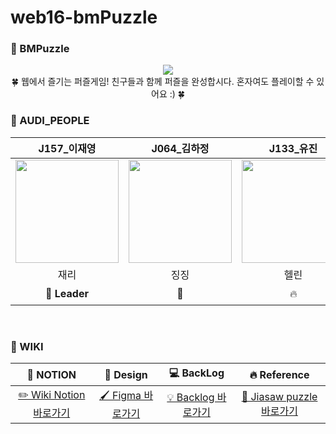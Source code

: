 # web16-bmPuzzle


### 🧩 BMPuzzle
<div align="center">
<img src="https://user-images.githubusercontent.com/42104898/139202374-554c59b2-334e-4f0f-b1de-016042da8348.png"/>
<div>🍀 웹에서 즐기는 퍼즐게임! 친구들과 함께 퍼즐을 완성합시다. 혼자여도 플레이할 수 있어요 :) 🍀</div>
</div>


### 🚗 AUDI_PEOPLE

| J157_이재영 | J064_김하정 | J133_유진 | J178_장진희 |
|:--------:|:--------:|:--------:|:--------:|
|<img src="https://user-images.githubusercontent.com/50865204/138828019-e5184cf2-8e80-4e6e-92ad-4512333c2973.png" width="165" height="165">|<img src="https://user-images.githubusercontent.com/50865204/138828010-03bbf168-a50a-415e-a6f2-4b4fef5d958f.png" width="165" height="165">|<img src="https://user-images.githubusercontent.com/29909615/138830615-bcd03b56-74e8-48df-91cd-e69e2e45cc33.jpg" width="165" height="165"> | <img src="https://user-images.githubusercontent.com/50865204/138828062-28c492d3-2e6c-4399-985f-919dc73086e9.JPG" width="165" height="165">|
| 재리 | 징징 | 헬린 | 징가 |
| **💪 Leader** | 🦑 | 🔥 | 🐈 |
<br/>

### 📁 WIKI
| 📝 NOTION | 🎨 Design | 💻 BackLog | 🔥 Reference |
|:--------:|:--------:|:--------:|:--------:|
|  [✏️ Wiki Notion 바로가기](https://scientific-gouda-c67.notion.site/W16-f5929adfca6c4b7289d268a74dc354a3)   |   [🖌️ Figma 바로가기](https://www.figma.com/file/uggyNZBxU9frZ84k082PtI/BMPuzzle?node-id=0%3A1)  |   [💡 Backlog 바로가기 ](https://docs.google.com/spreadsheets/d/1h7RNi-NibI2GsAK15jsnJgdHnt7Y4MN4I2SjvHIS0pM/edit#gid=0)   |   [🧩 Jiasaw puzzle 바로가기 ](https://www.jigsawexplorer.com/)   |
